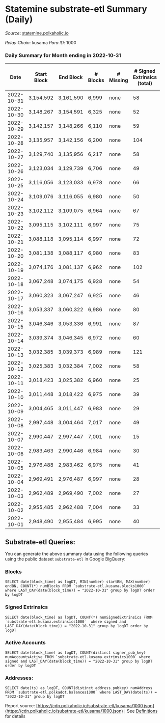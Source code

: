 # Statemine substrate-etl Summary (Daily)

_Source_: [statemine.polkaholic.io](https://statemine.polkaholic.io)

*Relay Chain*: kusama
*Para ID*: 1000



### Daily Summary for Month ending in 2022-10-31


| Date | Start Block | End Block | # Blocks | # Missing | # Signed Extrinsics (total) | # Active Accounts | # Addresses with Balances | # Events | # Transfers | # XCM Transfers In | # XCM Transfers Out |
| ---- | ----------- | --------- | -------- | --------- | --------------------------- | ----------------- | ------------------------- | -------- | ----------- | ------------------ | ------------------- |
| 2022-10-31 | 3,154,592 | 3,161,590 | 6,999 | none  | 58 | 29 | 46,389 | 15,860 | 1,397 ($3.27) | 32 ($74,803.33) | 9 ($25,859.69) |
| 2022-10-30 | 3,148,267 | 3,154,591 | 6,325 | none  | 52 | 25 |  | 14,224 | 1,169 ($198.46) | 24 ($6,438.36) | 6 ($24,907.62) |
| 2022-10-29 | 3,142,157 | 3,148,266 | 6,110 | none  | 59 | 29 |  | 13,848 | 1,208 ($19.57) | 21 ($1,801.68) | 12 ($61,627.40) |
| 2022-10-28 | 3,135,957 | 3,142,156 | 6,200 | none  | 104 | 22 | 46,354 | 13,928 | 921 ($0.61) | 11 ($3,743.71) | 15 ($601.36) |
| 2022-10-27 | 3,129,740 | 3,135,956 | 6,217 | none  | 58 | 23 | 46,341 | 14,055 | 1,207 ($0.63) | 20 ($6,390.59) | 17 ($24,701.69) |
| 2022-10-26 | 3,123,034 | 3,129,739 | 6,706 | none  | 49 | 21 |  | 14,912 | 1,065 ($1.35) | 29 ($9,437.11) | 18 ($14,041.14) |
| 2022-10-25 | 3,116,056 | 3,123,033 | 6,978 | none  | 66 | 25 |  | 15,961 | 1,410 ($0.67) | 48 ($136,166.34) | 20 ($10,672.24) |
| 2022-10-24 | 3,109,076 | 3,116,055 | 6,980 | none  | 50 | 27 |  | 15,647 | 1,193 ($12.68) | 44 ($59,619.05) | 13 ($344,381.76) |
| 2022-10-23 | 3,102,112 | 3,109,075 | 6,964 | none  | 67 | 30 | 46,293 | 15,929 | 1,464 ($4.13) | 35 ($14,521.96) | 26 ($11,667.74) |
| 2022-10-22 | 3,095,115 | 3,102,111 | 6,997 | none  | 75 | 37 |  | 16,122 | 1,589 ($0.78) | 28 ($7,259.76) | 27 ($42,701.82) |
| 2022-10-21 | 3,088,118 | 3,095,114 | 6,997 | none  | 72 | 27 | 46,284 | 16,151 | 1,539 ($12.55) | 44 ($11,683.05) | 23 ($40,956.35) |
| 2022-10-20 | 3,081,138 | 3,088,117 | 6,980 | none  | 83 | 30 |  | 16,368 | 1,694 ($1.79) | 49 ($19,130.80) | 32 ($15,614.35) |
| 2022-10-19 | 3,074,176 | 3,081,137 | 6,962 | none  | 102 | 28 |  | 16,529 | 1,792 ($1.28) | 51 ($12,198.99) | 39 ($109,173.76) |
| 2022-10-18 | 3,067,248 | 3,074,175 | 6,928 | none  | 54 | 26 | 46,243 | 15,456 | 1,174 ($4.48) | 28 ($4,174.93) | 17 ($24,066.25) |
| 2022-10-17 | 3,060,323 | 3,067,247 | 6,925 | none  | 46 | 27 | 46,235 | 14,989 | 855 ($12.04) | 12 ($4,324.94) | 9 ($9,865.98) |
| 2022-10-16 | 3,053,337 | 3,060,322 | 6,986 | none  | 80 | 30 |  | 16,164 | 1,615 ($5.24) | 31 ($4,612.18) | 21 ($58,375.71) |
| 2022-10-15 | 3,046,346 | 3,053,336 | 6,991 | none  | 87 | 36 | 46,215 | 16,184 | 1,667 ($9.64) | 17 ($5,356.74) | 17 ($1,483,592.52) |
| 2022-10-14 | 3,039,374 | 3,046,345 | 6,972 | none  | 60 | 26 | 46,195 | 15,819 | 1,398 ($20.59) | 27 ($4,998.41) | 22 ($41,638.79) |
| 2022-10-13 | 3,032,385 | 3,039,373 | 6,989 | none  | 121 | 49 | 46,187 | 17,197 | 2,309 ($15.73) | 57 ($14,739.05) | 39 ($89,077.81) |
| 2022-10-12 | 3,025,383 | 3,032,384 | 7,002 | none  | 58 | 34 | 46,172 | 15,857 | 1,404 ($0.72) | 28 ($958.00) | 15 ($1,892.92) |
| 2022-10-11 | 3,018,423 | 3,025,382 | 6,960 | none  | 25 | 20 |  | 14,710 | 630 ($0.46) | 7 ($16,743.85) | 4 ($104.45) |
| 2022-10-10 | 3,011,448 | 3,018,422 | 6,975 | none  | 39 | 19 |  | 14,911 | 754 ($1.39) | 2 ($6.41) | 2 ($1,297.85) |
| 2022-10-09 | 3,004,465 | 3,011,447 | 6,983 | none  | 29 | 18 |  | 14,861 | 661 ($0.34) | 15 ($575.36) | 8 ($1,272.78) |
| 2022-10-08 | 2,997,448 | 3,004,464 | 7,017 | none  | 49 | 20 |  | 15,427 | 1,061 ($0.59) | 15 ($141.48) | 8 ($3,530.58) |
| 2022-10-07 | 2,990,447 | 2,997,447 | 7,001 | none  | 15 | 13 |  | 14,422 | 337 ($4.67) | 1 ($0.25) | 4 ($267.70) |
| 2022-10-06 | 2,983,463 | 2,990,446 | 6,984 | none  | 30 | 16 |  | 14,902 | 743 ($1.39) | 8 ($1,114.74) | 2 ($209.76) |
| 2022-10-05 | 2,976,488 | 2,983,462 | 6,975 | none  | 41 | 25 |  | 14,998 | 779 ($53.28) | 12 ($18,509.51) | 6 ($50.06) |
| 2022-10-04 | 2,969,491 | 2,976,487 | 6,997 | none  | 28 | 15 |  | 14,730 | 572 ($0.30) | 5 ($736.15) | 4 ($15,517.45) |
| 2022-10-03 | 2,962,489 | 2,969,490 | 7,002 | none  | 27 | 21 |  | 14,696 | 520 ($1.16) | 7 ($12,541.29) | 5 ($163.89) |
| 2022-10-02 | 2,955,485 | 2,962,488 | 7,004 | none  | 33 | 23 |  | 14,976 | 765 ($56.99) | 7 ($1,244.45) | 3 ($3,356.63) |
| 2022-10-01 | 2,948,490 | 2,955,484 | 6,995 | none  | 40 | 21 |  | 15,188 | 951 ($1.96) | 10 ($37,151.88) | 4 ($1,186.46) |

## Substrate-etl Queries:
You can generate the above summary data using the following queries using the public dataset `substrate-etl` in Google BigQuery:


### Blocks
```
SELECT date(block_time) as logDT, MIN(number) startBN, MAX(number) endBN, COUNT(*) numBlocks FROM `substrate-etl.kusama.blocks1000`  where LAST_DAY(date(block_time)) = "2022-10-31" group by logDT order by logDT
```


### Signed Extrinsics
```
SELECT date(block_time) as logDT, COUNT(*) numSignedExtrinsics FROM `substrate-etl.kusama.extrinsics1000`  where signed and LAST_DAY(date(block_time)) = "2022-10-31" group by logDT order by logDT
```


### Active Accounts
```
SELECT date(block_time) as logDT, COUNT(distinct signer_pub_key) numAccountsActive FROM `substrate-etl.kusama.extrinsics1000` where signed and LAST_DAY(date(block_time)) = "2022-10-31" group by logDT order by logDT
```


### Addresses:
```
SELECT date(ts) as logDT, COUNT(distinct address_pubkey) numAddress FROM `substrate-etl.polkadot.balances1000` where LAST_DAY(date(ts)) = "2022-10-31" group by logDT
```



Report source: [https://cdn.polkaholic.io/substrate-etl/kusama/1000.json](https://cdn.polkaholic.io/substrate-etl/kusama/1000.json) | See [Definitions](/DEFINITIONS.md) for details
